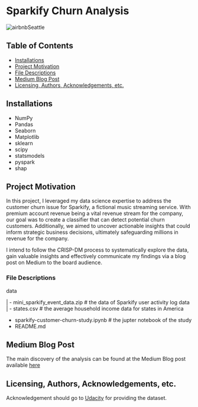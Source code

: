 # Sparkify Churn Analysis

![airbnbSeattle](https://miro.medium.com/v2/resize:fit:828/format:webp/1*7uqnW5t9wkpHmzye7DnH2A.png)

## Table of Contents
 * [Installations](#installations)
 * [Project Motivation](#project-motivation)
 * [File Descriptions](#file-descriptions)
 * [Medium Blog Post](#medium-blog-post)
 * [Licensing, Authors, Acknowledgements, etc.](#licensing-authors-acknowledgements-etc)
 
## Installations
 - NumPy
 - Pandas
 - Seaborn
 - Matplotlib
 - sklearn
 - scipy
 - statsmodels
 - pyspark
 - shap
 

 
## Project Motivation

In this project, I leveraged my data science expertise to address the customer churn issue for Sparkify, a fictional music streaming service. With premium account revenue being a vital revenue stream for the company, our goal was to create a classifier that can detect potential churn customers. Additionally, we aimed to uncover actionable insights that could inform strategic business decisions, ultimately safeguarding millions in revenue for the company.

I intend to follow the CRISP-DM process to systematically explore the data, gain valuable insights and effectively communicate my findings via a blog post on Medium to the board audience.

### File Descriptions
data      
  
| - mini\_sparkify\_event\_data.zip     # the data of Sparkify user activity log data  
| - states.csv                          # the average household income data for states in America  
- sparkify-customer-churn-study.ipynb   # the jupter notebook of the study  
- README.md

    

## Medium Blog Post 
The main discovery of the analysis can be found at the Medium Blog post available [here](https://medium.com/@quishzhu/music-streaming-app-customer-churn-analysis-596d91c10703)

## Licensing, Authors, Acknowledgements, etc.
Acknowledgement should go to [Udacity](https://www.udacity.com/) for providing the dataset.
